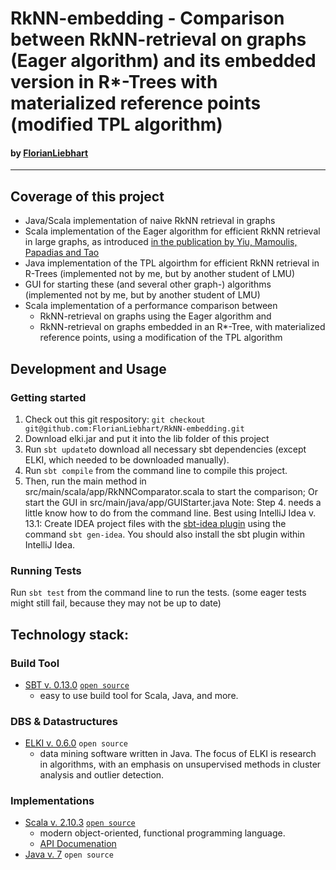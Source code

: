 RkNN-embedding - Comparison between RkNN-retrieval on graphs (Eager algorithm) and its embedded version in R*-Trees with materialized reference points (modified TPL algorithm)
==============

#### by [FlorianLiebhart](https://github.com/FlorianLiebhart/)
--------


## Coverage of this project
- Java/Scala implementation of naive RkNN retrieval in graphs
- Scala implementation of the Eager algorithm for efficient RkNN retrieval in large graphs, as introduced [in the publication by Yiu, Mamoulis, Papadias and Tao](http://www4.comp.polyu.edu.hk/~csmlyiu/conf/ICDE05-RNN.pdf)
- Java implementation of the TPL algoirthm for efficient RkNN retrieval in R-Trees (implemented not by me, but by another student of LMU)
- GUI for starting these (and several other graph-) algorithms (implemented not by me, but by another student of LMU)
- Scala implementation of a performance comparison between 
    - RkNN-retrieval on graphs using the Eager algorithm
    and 
    - RkNN-retrieval on graphs embedded in an R*-Tree, with materialized reference points, using a modification of the TPL algorithm
    

## Development and Usage

### Getting started

1. Check out this git respository: 
```git checkout git@github.com:FlorianLiebhart/RkNN-embedding.git```
2. Download elki.jar and put it into the lib folder of this project
3. Run ```sbt update```to download all necessary sbt dependencies (except ELKI, which needed to be downloaded manually).
3. Run ```sbt compile``` from the command line to compile this project.
4. Then, run the main method in src/main/scala/app/RkNNComparator.scala to start the comparison; Or start the GUI in src/main/java/app/GUIStarter.java
Note: Step 4. needs a little know how to do from the command line.
Best using IntelliJ Idea v. 13.1: Create IDEA project files with the [sbt-idea plugin](https://github.com/mpeltonen/sbt-idea) using the command ```sbt gen-idea```.
You should also install the sbt plugin within IntelliJ Idea.


### Running Tests

Run ```sbt test``` from the command line to run the tests. (some eager tests might still fail, because they may not be up to date)



## Technology stack:

### Build Tool
- [SBT v. 0.13.0](http://www.scala-sbt.org/0.13.0/docs/home.html) [`open source`](https://github.com/sbt/sbt)
  * easy to use build tool for Scala, Java, and more. 

### DBS & Datastructures
- [ELKI v. 0.6.0](elki.dbs.ifi.lmu.de) `open source`
  * data mining software written in Java. The focus of ELKI is research in algorithms, with an emphasis on unsupervised methods in cluster analysis and outlier detection. 

### Implementations
- [Scala v. 2.10.3](http://www.scala-lang.org/) [`open source`](https://github.com/scala/scala)
  * modern object-oriented, functional programming language.
   * [API Documenation](http://www.scala-lang.org/api/2.10.3/#package)
- [Java v. 7](http://java.com/de/) `open source`
